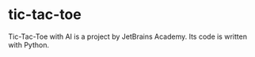 # tic-tac-toe
Tic-Tac-Toe with AI is a project by JetBrains Academy. Its code is written with Python.
